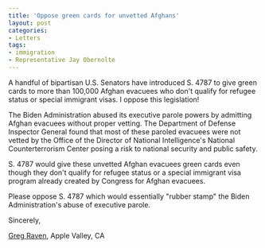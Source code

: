 ```yaml
---
title: 'Oppose green cards for unvetted Afghans'
layout: post
categories:
- Letters
tags:
- immigration
- Representative Jay Obernolte
---
```


A handful of bipartisan U.S. Senators have introduced S. 4787 to give green cards to more than 100,000 Afghan evacuees who don't qualify for refugee status or special immigrant visas. I oppose this legislation!

The Biden Administration abused its executive parole powers by admitting Afghan evacuees without proper vetting. The Department of Defense Inspector General found that most of these paroled evacuees were not vetted by the Office of the Director of National Intelligence's National Counterterrorism Center posing a risk to national security and public safety.

S. 4787 would give these unvetted Afghan evacuees green cards even though they don't qualify for refugee status or a special immigrant visa program already created by Congress for Afghan evacuees.

Please oppose S. 4787 which would essentially "rubber stamp" the Biden Administration's abuse of executive parole.

Sincerely,

[Greg Raven](https://www.gregraven.org/), Apple Valley, CA